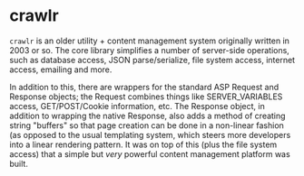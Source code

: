 # crawlr
`crawlr` is an older utility + content management system originally written in 2003 or so. The
core library simplifies a number of server-side operations, such as database access, JSON parse/serialize,
file system access, internet access, emailing and more.

In addition to this, there are wrappers for the standard ASP Request and Response objects; the Request
combines things like SERVER_VARIABLES access, GET/POST/Cookie information, etc. The Response object,
in addition to wrapping the native Response, also adds a method of creating string "buffers" so that
page creation can be done in a non-linear fashion (as opposed to the usual templating system, which
steers more developers into a linear rendering pattern. It was on top of this (plus the file system
access) that a simple but _very_ powerful content management platform was built.
